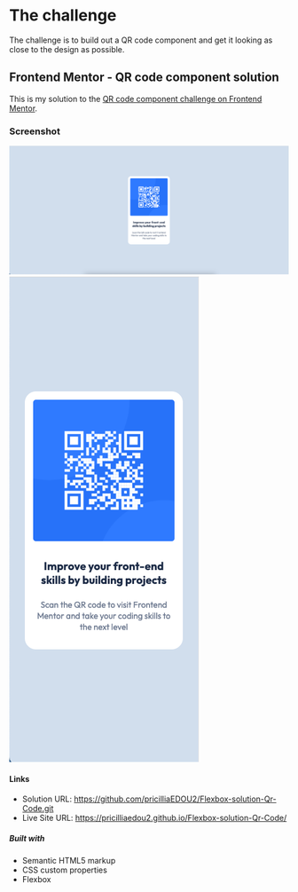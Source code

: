 # The challenge

The challenge is to build out a QR code component and get it looking as close to the design as possible.

## Frontend Mentor - QR code component solution

This is my solution to the [QR code component challenge on Frontend Mentor](https://www.frontendmentor.io/challenges/qr-code-component-iux_sIO_H).

### Screenshot

![Alt text](<Version desktop 1440px-1.png>)
![Alt text](<Version Mobile 375px.png>)

#### Links

- Solution URL: https://github.com/pricilliaEDOU2/Flexbox-solution-Qr-Code.git
- Live Site URL: https://pricilliaedou2.github.io/Flexbox-solution-Qr-Code/

##### Built with

- Semantic HTML5 markup
- CSS custom properties
- Flexbox
